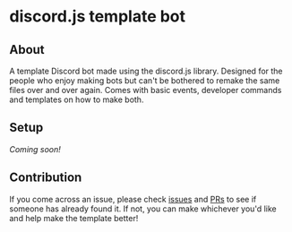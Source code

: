# discord.js template bot

## About
A template Discord bot made using the discord.js library.
Designed for the people who enjoy making bots but can't be bothered to remake the same files over and over again.
Comes with basic events, developer commands and templates on how to make both.

## Setup
*Coming soon!*

## Contribution
If you come across an issue, please check [issues](https://github/aanthr0/discordjs-template-bot/issues) and [PRs](https://github.com/aanthr0/discordjs-template-bot/pulls) to see if someone has already found it. If not, you can make whichever you'd like and help make the template better!
